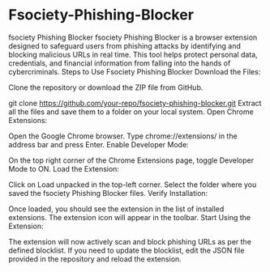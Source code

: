 # Fsociety-Phishing-Blocker
fsociety Phishing Blocker fsociety Phishing Blocker is a browser extension designed to safeguard users from phishing attacks by identifying and blocking malicious URLs in real time. This tool helps protect personal data, credentials, and financial information from falling into the hands of cybercriminals.
Steps to Use Fsociety Phishing Blocker
Download the Files:

Clone the repository or download the ZIP file from GitHub.

git clone https://github.com/your-repo/fsociety-phishing-blocker.git
Extract all the files and save them to a folder on your local system.
Open Chrome Extensions:

Open the Google Chrome browser.
Type chrome://extensions/ in the address bar and press Enter.
Enable Developer Mode:

On the top right corner of the Chrome Extensions page, toggle Developer Mode to ON.
Load the Extension:

Click on Load unpacked in the top-left corner.
Select the folder where you saved the fsociety Phishing Blocker files.
Verify Installation:

Once loaded, you should see the extension in the list of installed extensions.
The extension icon will appear in the toolbar.
Start Using the Extension:

The extension will now actively scan and block phishing URLs as per the defined blocklist.
If you need to update the blocklist, edit the JSON file provided in the repository and reload the extension.
